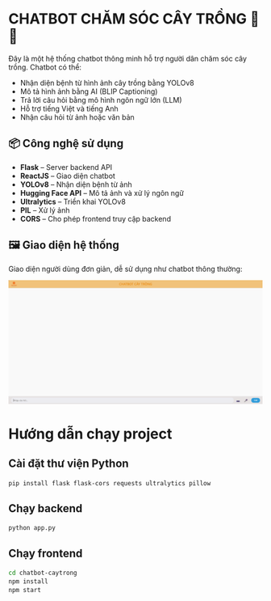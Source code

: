 # CHATBOT CHĂM SÓC CÂY TRỒNG 🌿🤖

Đây là một hệ thống chatbot thông minh hỗ trợ người dân chăm sóc cây trồng. Chatbot có thể:
- Nhận diện bệnh từ hình ảnh cây trồng bằng YOLOv8
- Mô tả hình ảnh bằng AI (BLIP Captioning)
- Trả lời câu hỏi bằng mô hình ngôn ngữ lớn (LLM)
- Hỗ trợ tiếng Việt và tiếng Anh
- Nhận câu hỏi từ ảnh hoặc văn bản

## 📦 Công nghệ sử dụng

- **Flask** – Server backend API
- **ReactJS** – Giao diện chatbot
- **YOLOv8** – Nhận diện bệnh từ ảnh
- **Hugging Face API** – Mô tả ảnh và xử lý ngôn ngữ
- **Ultralytics** – Triển khai YOLOv8
- **PIL** – Xử lý ảnh
- **CORS** – Cho phép frontend truy cập backend

## 🖼️ Giao diện hệ thống

Giao diện người dùng đơn giản, dễ sử dụng như chatbot thông thường:

![Giao diện chatbot](./giaodien.png)



# Hướng dẫn chạy project

## Cài đặt thư viện Python

```bash
pip install flask flask-cors requests ultralytics pillow
```

## Chạy backend

```bash
python app.py
```

## Chạy frontend

```bash
cd chatbot-caytrong
npm install
npm start
```


